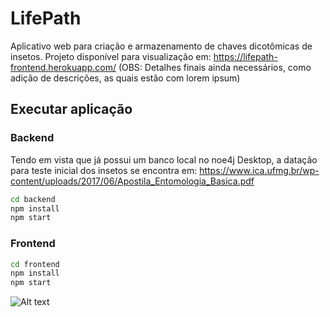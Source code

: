 # LifePath
Aplicativo web para criação e armazenamento de chaves dicotômicas de insetos.
Projeto disponível para visualização em: https://lifepath-frontend.herokuapp.com/
(OBS: Detalhes finais ainda necessários, como adição de descrições, as quais estão com lorem ipsum)

## Executar aplicação
### Backend
Tendo em vista que já possui um banco local no noe4j Desktop, a datação para teste inicial dos insetos se encontra em: https://www.ica.ufmg.br/wp-content/uploads/2017/06/Apostila_Entomologia_Basica.pdf
```sh
cd backend  
npm install  
npm start
```

### Frontend
```sh
cd frontend
npm install  
npm start
```
![Alt text](https://p56.f1.n0.cdn.getcloudapp.com/items/6qu2Go7Y/Screen%20Recording%202020-07-01%20at%2008.10.58.66%20PM.gif?v=6358cb01db31addfacd9fbe8ad7922eb "Optional title")
